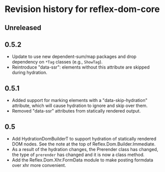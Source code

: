 # Revision history for reflex-dom-core

## Unreleased

## 0.5.2

* Update to use new dependent-sum/map packages and drop dependency on `*Tag` classes (e.g., `ShowTag`).
* Reintroduce "data-ssr": elements without this attribute are skipped during
  hydration.

## 0.5.1

* Added support for marking elements with a "data-skip-hydration" attribute, which will cause hydration to ignore and skip over them.
* Removed "data-ssr" attributes from statically rendered output.

## 0.5

* Add HydrationDomBuilderT to support hydration of statically rendered DOM nodes. See the note at the top of Reflex.Dom.Builder.Immediate.
* As a result of the hydration changes, the Prerender class has changed, the type of `prerender` has changed and it is now a class method.
* Add the Reflex.Dom.Xhr.FormData module to make posting formdata over xhr more convenient.
